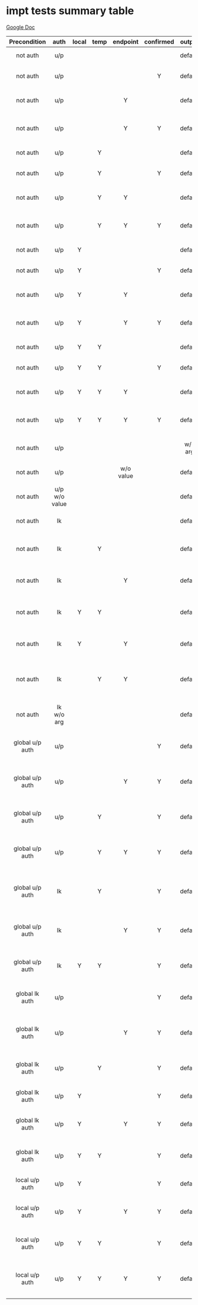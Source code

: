 # impt tests summary table  

[Google Doc](https://docs.google.com/spreadsheets/d/1sAOkKtzRiPov6Yq6fYbqpluihLuWpczDOkmuQCYFb9c/edit?usp=sharing)


|Precondition|auth|local|temp|endpoint|confirmed|output|help|Test file|Test name|
|:--:|:--:|:--:|:--:|:--:|:--:|:--:|:--:|:--:|:--:|
|not auth|u/p|||||default||auth/auth_user_pwd.spec.js|global auth login|
|not auth|u/p||||Y|default||auth/auth_user_pwd.spec.js|global auth login with confirm|
|not auth|u/p|||Y||default||auth/auth_user_pwd.spec.js|global auth login with endpoint|
|not auth|u/p|||Y|Y|default||auth/auth_user_pwd.spec.js|global auth login with endpoint and confirm|
|not auth|u/p||Y|||default||auth/auth_user_pwd.spec.js|global temp auth login|
|not auth|u/p||Y||Y|default||auth/auth_user_pwd.spec.js|global temp auth login with confirm|
|not auth|u/p||Y|Y||default||auth/auth_user_pwd.spec.js|global temp auth login with endpoint|
|not auth|u/p||Y|Y|Y|default||auth/auth_user_pwd.spec.js|global temp auth login with endpoint and confirm|
|not auth|u/p|Y||||default||auth/auth_user_pwd.spec.js|local auth login|
|not auth|u/p|Y|||Y|default||auth/auth_user_pwd.spec.js|local auth login with confirm|
|not auth|u/p|Y||Y||default||auth/auth_user_pwd.spec.js|local auth login with endpoint|
|not auth|u/p|Y||Y|Y|default||auth/auth_user_pwd.spec.js|local auth login with endpoint and confirm|
|not auth|u/p|Y|Y|||default||auth/auth_user_pwd.spec.js|local temp auth login|
|not auth|u/p|Y|Y||Y|default||auth/auth_user_pwd.spec.js|local temp auth login with confirm|
|not auth|u/p|Y|Y|Y||default||auth/auth_user_pwd.spec.js|local temp auth login with endpoint|
|not auth|u/p|Y|Y|Y|Y|default||auth/auth_user_pwd.spec.js|local temp auth login with endpoint and confirm|
|not auth|u/p|||||w/o arg||auth/auth_user_pwd.spec.js|login without output argument|
|not auth|u/p|||w/o value||default||auth/auth_user_pwd.spec.js|login without endpoint argument|
|not auth|u/p w/o value |||||default||auth/auth_user_pwd.spec.js|login without user/password|
|not auth|lk|||||default||auth/auth_loginkey.spec.js|global auth loginkey login by loginkey|
|not auth|lk||Y|||default||auth/auth_loginkey.spec.js|global temp loginkey auth login by loginkey|
|not auth|lk|||Y||default||auth/auth_loginkey.spec.js|global auth loginkey login by loginkey with endpoint|
|not auth|lk|Y|Y|||default||auth/auth_loginkey.spec.js|local temp loginkey auth login by loginkey|
|not auth|lk|Y||Y||default||auth/auth_loginkey.spec.js|local loginkey auth login by loginkey with endpoint|
|not auth|lk||Y|Y||default||auth/auth_loginkey.spec.js|global temp loginkey auth login by loginkey with endpoint|
|not auth|lk w/o arg |||||default||auth/auth_loginkey.spec.js|global loginkey auth login without loginkey|
|global u/p auth|u/p||||Y|default||auth/auth_user_pwd.spec.js|repeated global auth login with confirm|
|global u/p auth|u/p|||Y|Y|default||auth/auth_user_pwd.spec.js|repeated global auth login with endpoint and confirm|
|global u/p auth|u/p||Y||Y|default||auth/auth_user_pwd.spec.js|repeated global temp auth login with confirm|
|global u/p auth|u/p||Y|Y|Y|default||auth/auth_user_pwd.spec.js|repeated global temp auth login with endpoint and confirm|
|global u/p auth|lk||Y||Y|default||auth/auth_loginkey.spec.js|repeated global temp loginkey auth login with confirm|
|global u/p auth|lk|||Y|Y|default||auth/auth_loginkey.spec.js|repeated global auth loginkey login with endpoint and confirm|
|global u/p auth|lk|Y|Y||Y|default||auth/auth_loginkey.spec.js|repeated local temp loginkey auth login with confirm|
|global lk auth|u/p||||Y|default||auth/auth_loginkey.spec.js|repeated global auth login with confirm|
|global lk auth|u/p|||Y|Y|default||auth/auth_loginkey.spec.js|repeated global auth login with endpoint and confirm|
|global lk auth|u/p||Y||Y|default||auth/auth_loginkey.spec.js|repeated global temp auth login with confirm|
|global lk auth|u/p|Y|||Y|default||auth/auth_loginkey.spec.js|repeated local auth login with confirm|
|global lk auth|u/p|Y||Y|Y|default||auth/auth_loginkey.spec.js|repeated local auth login with endpoint and confirm|
|global lk auth|u/p|Y|Y||Y|default||auth/auth_loginkey.spec.js|repeated local temp auth login with confirm|
|local u/p auth|u/p|Y|||Y|default||auth/auth_user_pwd.spec.js|repeated local auth login with confirm|
|local u/p auth|u/p|Y||Y|Y|default||auth/auth_user_pwd.spec.js|repeated local auth login with endpoint and confirm|
|local u/p auth|u/p|Y|Y||Y|default||auth/auth_user_pwd.spec.js|repeated local temp auth login with confirm|
|local u/p auth|u/p|Y|Y|Y|Y|default||auth/auth_user_pwd.spec.js|repeated local temp auth login with endpoint and confirm|
